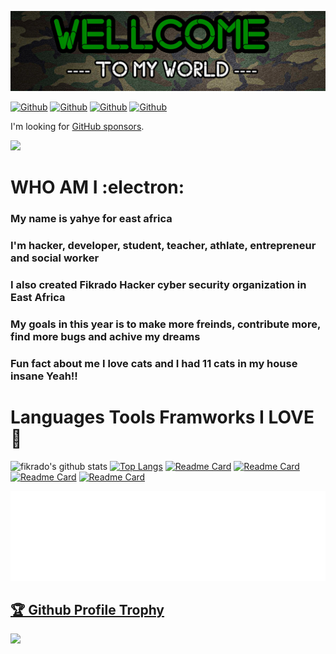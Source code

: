 <p aligin="center">
 <img src="/y_50.jpg">
</p>

[![Github](https://img.shields.io/badge/Facebook-fikrado-green?style=for-the-badge&logo=facebook)](https://facebook.com/fikrado4048063)
[![Github](https://img.shields.io/badge/TELEGRAM-MR_Yahye-white?style=for-the-badge&logo=telegram)](https://t.me/Mr_yahye)
[![Github](https://img.shields.io/badge/Twitter-fikrado-red?style=for-the-badge&logo=twitter)](https://twitter.com/fikrao1)
[![Github](https://img.shields.io/badge/Tiktok-fikrado-black?style=for-the-badge&logo=Tiktok)](https://tiktok.com/@fikrado)

I'm looking for [GitHub sponsors](https://github.com/sponsors/fikrado).

<a href="https://github.com/sponsors/fikrado">
  <img src="https://img.shields.io/static/v1?label=Sponsor&message=%E2%9D%A4&logo=GitHub&color=ff69b4"/> 
</a>

<h1> WHO AM I :electron: </h1>

### My name is yahye for east africa 
### I'm hacker, developer, student, teacher, athlate, entrepreneur and social worker
### I also created Fikrado Hacker cyber security organization in East Africa
### My goals in this year is to make more freinds, contribute more, find more bugs and achive my dreams
### Fun fact about me I love cats and I had 11 cats in my house insane Yeah!!

# Languages Tools Framworks I LOVE 💌

<!---------------------------------------------------- scetion ---------------------------------------------->


<!---------------------------------------------------------------------------------------------------------->




![fikrado's github stats](https://github-readme-stats.vercel.app/api?username=fikrado&show_icons=true&theme=merko)
[![Top Langs](https://github-readme-stats.vercel.app/api/top-langs/?username=fikrado&langs_count=10&theme=merko)](https://github.com/anuraghazra/github-readme-stats)
[![Readme Card](https://github-readme-stats.vercel.app/api/pin/?username=fikrado&repo=fikrado.py&theme=merki)](https://github.com/anuraghazra/github-readme-stats)
[![Readme Card](https://github-readme-stats.vercel.app/api/pin/?username=fikrado&repo=qurxin&theme=merko)](https://github.com/anuraghazra/github-readme-stats)
[![Readme Card](https://github-readme-stats.vercel.app/api/pin/?username=fikrado&repo=JOKER-burtal-force&theme=merko)](https://github.com/anuraghazra/github-readme-stats)
[![Readme Card](https://github-readme-stats.vercel.app/api/pin/?username=fikrado&repo=fikrado.txt&theme=merko)](https://github.com/anuraghazra/github-readme-stats)

<img src="https://raw.githubusercontent.com/lowlighter/lowlighter/aa85d2d130d984cdf495cc00fb32d0ce61b0cf9a/metrics.plugin.pagespeed.svg">



<a href="https://github.com/fikrado/github-profile-trophy"><h2>🏆 Github Profile Trophy</h2></a>
<a href="https://github.com/fikrado/github-profile-trophy">
  <img width=800 src="https://github-profile-trophy.vercel.app/?username=fikrado&column=8&theme=gruvbox&no-frame=true"/>
</a>
